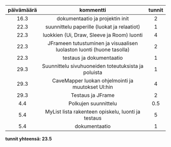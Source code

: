 | päivämäärä | kommentti | tunnit |
|:---:|:---:|:---:|
| 16.3 | dokumentaatio ja projektin init | 2 |
| 22.3 | suunnittelu paperille (luokat ja relaatiot) | 1 |
| 22.3 | luokkien (Ui, Draw, Sleeve ja Room) luonti | 4 |
| 22.3 | JFrameen tutustuminen ja visuaalisen luolaston luonti (huone tasolla) | 2 |
| 22.3 | testaus ja dokumentaatio | 1 |
| 29.3 | Suunnittelu sivuhuoneiden toteutuksista ja poluista | 1 |
| 29.3 | CaveMapper luokan ohjelmointi ja muutokset UI:hin | 4 |
| 29.3 | Testaus ja JFrame | 2 |
| 4.4 | Polkujen suunnittelu | 0.5 |
| 5.4 | MyList lista rakenteen opiskelu, luonti ja testaus | 5 |
| 5.4 | dokumentaatio | 1 |
**tunnit yhteensä: 23.5**
